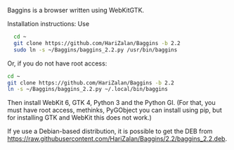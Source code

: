 Baggins is a browser written using WebKitGTK.

Installation instructions:
Use
```bash
  cd ~
  git clone https://github.com/HariZalan/Baggins -b 2.2
  sudo ln -s ~/Baggins/baggins_2.2.py /usr/bin/baggins
```
Or, if you do not have root access:
```bash
cd ~
git clone https://github.com/HariZalan/Baggins -b 2.2
ln -s ~/Baggins/baggins_2.2.py ~/.local/bin/baggins
```

Then install WebKit 6, GTK 4, Python 3 and the Python GI. (For that, you must have root access, methinks, PyGObject you can install using pip, but for installing GTK and WebKit this does not work.)

If ye use a Debian-based distribution, it is possible to get the DEB from https://raw.githubusercontent.com/HariZalan/Baggins/2.2/baggins_2.2.deb.
